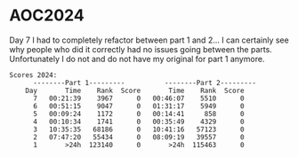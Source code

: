 # AOC2024
Day 7 I had to completely refactor between part 1 and 2... I can certainly see why people who did it correctly had no issues going between the parts. Unfortunately I do not and do not have my original for part 1 anymore.

    Scores 2024:
          --------Part 1---------          --------Part 2---------
        Day       Time    Rank  Score       Time    Rank  Score
          7   00:21:39    3967      0   00:46:07    5510      0
          6   00:51:15    9047      0   01:31:17    5949      0
          5   00:09:24    1172      0   00:14:41     858      0
          4   00:10:34    1741      0   00:35:49    4329      0
          3   10:35:35   68186      0   10:41:16   57123      0
          2   07:47:20   55434      0   08:09:19   39557      0
          1       >24h  123140      0       >24h  115463      0